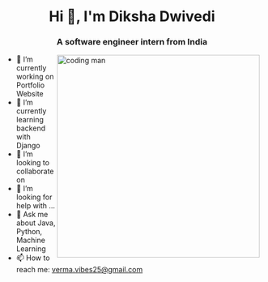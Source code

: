 <h1 align="center">Hi 👋, I'm Diksha Dwivedi</h1>
<h3 align="center">A software engineer intern from India</h3>
<img align="right" alt="coding man" width="400" src="https://dribbble.com/shots/23316973-Man-programmer-writing-code-and-making-web-design-on-a-PC">


- 🔭 I’m currently working on Portfolio Website
- 🌱 I’m currently learning backend with Django
- 👯 I’m looking to collaborate on 
- 🤔 I’m looking for help with ...
- 💬 Ask me about Java, Python, Machine Learning
- 📫 How to reach me: verma.vibes25@gmail.com


